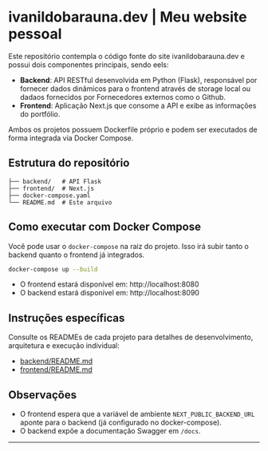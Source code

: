 # ivanildobarauna.dev | Meu website pessoal 

Este repositório contempla o código fonte do site ivanildobarauna.dev e possui dois componentes principais, sendo eels: 

- **Backend**: API RESTful desenvolvida em Python (Flask), responsável por fornecer dados dinâmicos para o frontend através de storage local ou dadaos fornecidos por Fornecedores externos como o Github.
- **Frontend**: Aplicação Next.js que consome a API e exibe as informações do portfólio.

Ambos os projetos possuem Dockerfile próprio e podem ser executados de forma integrada via Docker Compose.

## Estrutura do repositório

```
├── backend/   # API Flask
├── frontend/  # Next.js
├── docker-compose.yaml
└── README.md  # Este arquivo
```

## Como executar com Docker Compose

Você pode usar o `docker-compose` na raiz do projeto. Isso irá subir tanto o backend quanto o frontend já integrados.

```bash
docker-compose up --build
```

- O frontend estará disponível em: http://localhost:8080
- O backend estará disponível em: http://localhost:8090

## Instruções específicas

Consulte os READMEs de cada projeto para detalhes de desenvolvimento, arquitetura e execução individual:

- [backend/README.md](./backend/README.md)
- [frontend/README.md](./frontend/README.md)

## Observações

- O frontend espera que a variável de ambiente `NEXT_PUBLIC_BACKEND_URL` aponte para o backend (já configurado no docker-compose).
- O backend expõe a documentação Swagger em `/docs`.

---
